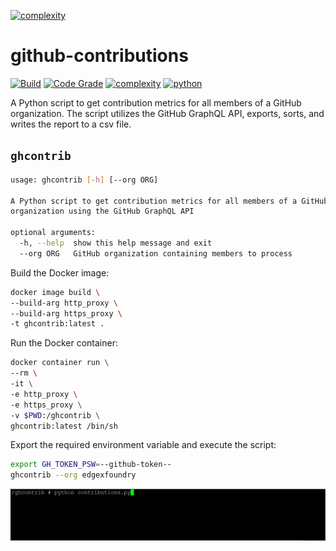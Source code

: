 [![complexity](https://img.shields.io/badge/complexity-Simple:%205-green)](https://radon.readthedocs.io/en/latest/api.html#module-radon.complexity)
# github-contributions
[![Build](https://github.com/soda480/github-contributions/actions/workflows/main.yml/badge.svg)](https://github.com/soda480/github-contributions/actions/workflows/main.yml)
[![Code Grade](https://www.code-inspector.com/project/21990/status/svg)](https://frontend.code-inspector.com/project/21990/dashboard)
[![complexity](https://img.shields.io/badge/complexity-Simple:%203-green)](https://radon.readthedocs.io/en/latest/api.html#module-radon.complexity)
[![python](https://img.shields.io/badge/python-3.6-teal)](https://www.python.org/downloads/)

A Python script to get contribution metrics for all members of a GitHub organization. The script utilizes the GitHub GraphQL API, exports, sorts, and writes the report to a csv file.

## `ghcontrib`
```bash
usage: ghcontrib [-h] [--org ORG]

A Python script to get contribution metrics for all members of a GitHub
organization using the GitHub GraphQL API

optional arguments:
  -h, --help  show this help message and exit
  --org ORG   GitHub organization containing members to process
  ```

Build the Docker image:
```bash
docker image build \
--build-arg http_proxy \
--build-arg https_proxy \
-t ghcontrib:latest .
```

Run the Docker container:
```bash
docker container run \
--rm \
-it \
-e http_proxy \
-e https_proxy \
-v $PWD:/ghcontrib \
ghcontrib:latest /bin/sh
```

Export the required environment variable and execute the script:
```bash
export GH_TOKEN_PSW=--github-token--
ghcontrib --org edgexfoundry
```

![preview](https://raw.githubusercontent.com/soda480/github-contributions/master/docs/images/contributions.gif)

